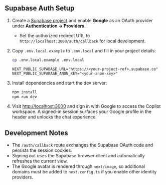 ## Supabase Auth Setup

1. Create a [Supabase project](https://supabase.com/dashboard/projects) and enable **Google** as an OAuth provider under **Authentication → Providers**.  
   - Set the authorized redirect URL to `http://localhost:3000/auth/callback` for local development.
2. Copy `.env.local.example` to `.env.local` and fill in your project details:

   ```bash
   cp .env.local.example .env.local
   ```

   ```
   NEXT_PUBLIC_SUPABASE_URL="https://<your-project-ref>.supabase.co"
   NEXT_PUBLIC_SUPABASE_ANON_KEY="<your-anon-key>"
   ```

3. Install dependencies and start the dev server:

   ```bash
   npm install
   npm run dev
   ```

4. Visit [http://localhost:3000](http://localhost:3000) and sign in with Google to access the Copilot workspace. A signed-in session surfaces your Google profile in the header and unlocks the chat experience.

## Development Notes

- The `/auth/callback` route exchanges the Supabase OAuth code and persists the session cookies.
- Signing out uses the Supabase browser client and automatically refreshes the current view.
- The Google avatar is rendered through `next/image`, so additional domains must be added to `next.config.ts` if you enable other identity providers.

